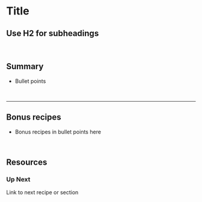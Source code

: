 
# Title


## Use H2 for subheadings


&nbsp;

## Summary 
* Bullet points

&nbsp;

___

## Bonus recipes

* Bonus recipes in bullet points here

 &nbsp;

## Resources

### Up Next

Link to next recipe or section

